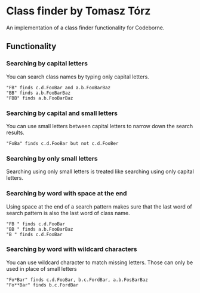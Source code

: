 # Class finder by Tomasz Tórz
An implementation of a class finder functionality for Codeborne.

## Functionality

### Searching by capital letters
You can search class names by typing only capital letters.

    "FB" finds c.d.FooBar and a.b.FooBarBaz
    "BB" finds a.b.FooBarBaz
    "FBB" finds a.b.FooBarBaz 
    
### Searching by capital and small letters
You can use small letters between capital letters to narrow down the search results.

    "FoBa" finds c.d.FooBar but not c.d.FooBer

### Searching by only small letters
Searching using only small letters is treated like searching using only capital letters.
 
### Searching by word with space at the end
Using space at the end of a search pattern makes sure that the last word of search pattern is also the last word of class name.

    "FB " finds c.d.FooBar
    "BB " finds a.b.FooBarBaz
    "B " finds c.d.FooBar

### Searching by word with wildcard characters
You can use wildcard character to match missing letters. Those can only be used in place of small letters

    "Fo*Bar" finds c.d.FooBar, b.c.FordBar, a.b.FosBarBaz
    "Fo**Bar" finds b.c.FordBar

